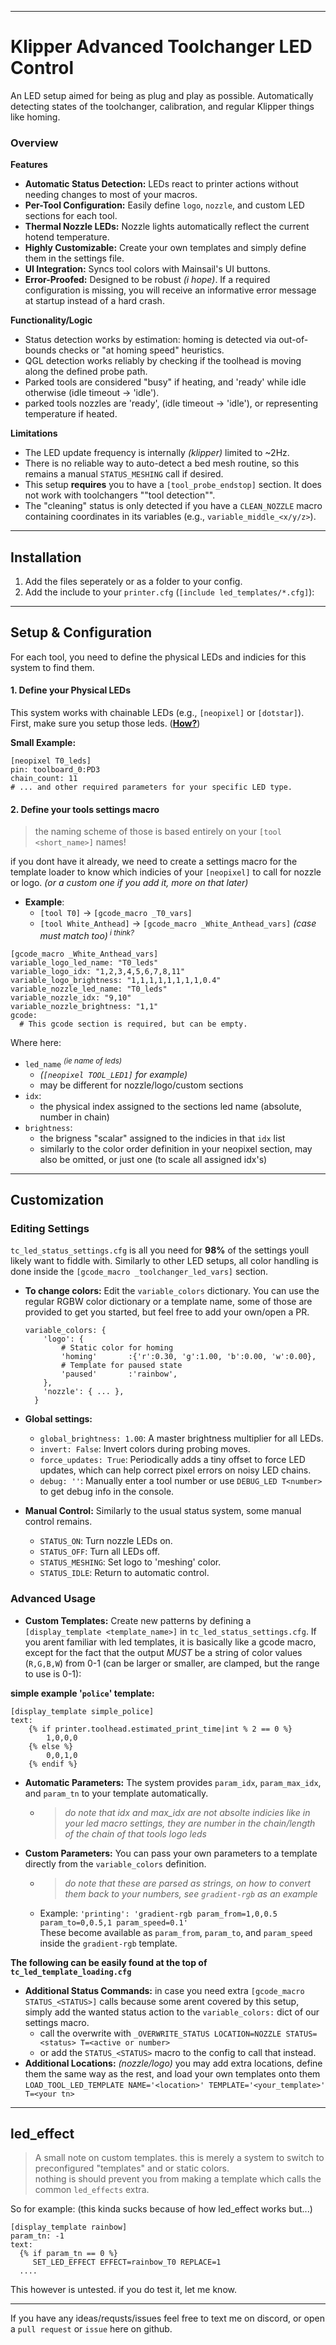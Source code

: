 
---

# Klipper Advanced Toolchanger LED Control

An LED setup aimed for being as plug and play as possible. Automatically detecting states of the toolchanger, calibration, and regular Klipper things like homing.

### Overview

**Features**
-   **Automatic Status Detection:** LEDs react to printer actions without needing changes to most of your macros.
-   **Per-Tool Configuration:** Easily define `logo`, `nozzle`, and custom LED sections for each tool.
-   **Thermal Nozzle LEDs:** Nozzle lights automatically reflect the current hotend temperature.
-   **Highly Customizable:** Create your own templates and simply define them in the settings file.
-   **UI Integration:** Syncs tool colors with Mainsail's UI buttons.
-   **Error-Proofed:** Designed to be robust *(i hope)*. If a required configuration is missing, you will receive an informative error message at startup instead of a hard crash.

**Functionality/Logic**
-   Status detection works by estimation: homing is detected via out-of-bounds checks or "at homing speed" heuristics.
-   QGL detection works reliably by checking if the toolhead is moving along the defined probe path.
-   Parked tools are considered "busy" if heating, and 'ready' while idle otherwise (idle timeout -> 'idle').
-   parked tools nozzles are 'ready', (idle timeout -> 'idle'), or representing temperature if heated.

**Limitations**
-   The LED update frequency is internally *(klipper)* limited to ~2Hz.
-   There is no reliable way to auto-detect a bed mesh routine, so this remains a manual `STATUS_MESHING` call if desired.
-   This setup **requires** you to have a `[tool_probe_endstop]` section. It does not work with toolchangers ""tool detection"".
-   The "cleaning" status is only detected if you have a `CLEAN_NOZZLE` macro containing coordinates in its variables (e.g., `variable_middle_<x/y/z>`).

---

## Installation

1.  Add the files seperately or as a folder to your config.
2.  Add the include to your `printer.cfg` (`[include led_templates/*.cfg]`):

---

## Setup & Configuration

For each tool, you need to define the physical LEDs and indicies for this system to find them.
#### 1. Define your Physical LEDs

This system works with chainable LEDs (e.g., `[neopixel]` or `[dotstar]`). First, make sure you setup those leds. (**[How?](https://www.klipper3d.org/Config_Reference.html?h=neopixel#neopixel)**)

**Small Example:**
```salt
[neopixel T0_leds]
pin: toolboard_0:PD3
chain_count: 11
# ... and other required parameters for your specific LED type.
``` 

#### 2. Define your tools settings macro
> the naming scheme of those is based entirely on your `[tool <short_name>]` names!

if you dont have it already, we need to create a settings macro for the template loader to know which indicies of your `[neopixel]` to call for nozzle or logo. *(or a custom one if you add it, more on that later)*
- **Example**:
  - `[tool T0]` -> `[gcode_macro _T0_vars]`
  - `[tool White_Anthead]` -> `[gcode_macro _White_Anthead_vars]` *(case must match too)<sup> i think?</sup>* 
```salt
[gcode_macro _White_Anthead_vars]
variable_logo_led_name: "T0_leds"
variable_logo_idx: "1,2,3,4,5,6,7,8,11"
variable_logo_brightness: "1,1,1,1,1,1,1,1,0.4"
variable_nozzle_led_name: "T0_leds"
variable_nozzle_idx: "9,10"
variable_nozzle_brightness: "1,1"
gcode:
  # This gcode section is required, but can be empty.
```
Where here:
 - `led_name` *<sup>(ie name of leds)</sup>*
   - *(`[neopixel TOOL_LED1]` for example)*
   - may be different for nozzle/logo/custom sections
 - `idx`:
   - the physical index assigned to the sections led name (absolute, number in chain)
 - `brightness`:
   - the brigness "scalar" assigned to the indicies in that `idx` list
   - similarly to the color order definition in your neopixel section, may also be omitted, or just one (to scale all assigned idx's)


---

## Customization

### Editing Settings
`tc_led_status_settings.cfg` is all you need for **98%** of the settings youll likely want to fiddle with. Similarly to other LED setups, all color handling is done inside the `[gcode_macro _toolchanger_led_vars]` section.

-   **To change colors:** Edit the `variable_colors` dictionary. You can use the regular RGBW color dictionary or a template name, some of those are provided to get you started, but feel free to add your own/open a PR.
    ```salt
    variable_colors: { 
        'logo': { 
            # Static color for homing
            'homing'       :{'r':0.30, 'g':1.00, 'b':0.00, 'w':0.00},
            # Template for paused state
            'paused'       :'rainbow',
        },
        'nozzle': { ... },
      }
    ```

-   **Global settings:**
    -   `global_brightness: 1.00`: A master brightness multiplier for all LEDs.
    -   `invert: False`: Invert colors during probing moves.
    -   `force_updates: True`: Periodically adds a tiny offset to force LED updates, which can help correct pixel errors on noisy LED chains.
    -   `debug: ''`: Manually enter a tool number or use `DEBUG_LED T<number>` to get debug info in the console.

-   **Manual Control:** Similarly to the usual status system, some manual control remains.
    -   `STATUS_ON`: Turn nozzle LEDs on.
    -   `STATUS_OFF`: Turn all LEDs off.
    -   `STATUS_MESHING`: Set logo to 'meshing' color.
    -   `STATUS_IDLE`: Return to automatic control.

### Advanced Usage

-   **Custom Templates:** Create new patterns by defining a `[display_template <template_name>]` in `tc_led_status_settings.cfg`. 
If you arent familiar with led templates, it is basically like a gcode macro, except for the fact that the output *MUST* be a string of color values (`R,G,B,W`) from 0-1 (can be larger or smaller, are clamped, but the range to use is 0-1):
    
**simple example '`police`' template:**
```salt
[display_template simple_police]
text:
    {% if printer.toolhead.estimated_print_time|int % 2 == 0 %}
        1,0,0,0
    {% else %}
        0,0,1,0
    {% endif %}
```

-   **Automatic Parameters:** The system provides `param_idx`, `param_max_idx`, and `param_tn` to your template automatically.
    - > *do note that idx and max_idx are not absolte indicies like in your led macro settings, they are number in the chain/length of the chain of that tools logo leds*  
-   **Custom Parameters:** You can pass your own parameters to a template directly from the `variable_colors` definition.
    - > *do note that these are parsed as strings, on how to convert them back to your numbers, see `gradient-rgb` as an example*  
    - Example: `'printing': 'gradient-rgb param_from=1,0,0.5 param_to=0,0.5,1 param_speed=0.1'`<br>These become available as `param_from`, `param_to`, and `param_speed` inside the `gradient-rgb` template.

**The following can be easily found at the top of `tc_led_template_loading.cfg`**
-    **Additional Status Commands:** in case you need extra `[gcode_macro STATUS_<STATUS>]` calls because some arent covered by this setup, simply add the wanted status action to the `variable_colors:` dict of our settings macro.
     - call the overwrite with `_OVERWRITE_STATUS LOCATION=NOZZLE STATUS=<status> T=<active or number>`
     - or add the `STATUS_<STATUS>` macro to the config to call that instead.
-    **Additional Locations:** *(nozzle/logo)* you may add extra locations, define them the same way as the rest, and load your own templates onto them `LOAD_TOOL_LED_TEMPLATE NAME='<location>' TEMPLATE='<your_template>' T=<your tn>`

---

## led_effect

> A small note on custom templates. this is merely a system to switch to preconfigured "templates" and or static colors.  
> nothing is should prevent you from making a template which calls the common `led_effects` extra.

So for example:
(this kinda sucks because of how led_effect works but...)

```
[display_template rainbow]
param_tn: -1
text:
  {% if param_tn == 0 %}
     SET_LED_EFFECT EFFECT=rainbow_T0 REPLACE=1
  ....
```

This however is untested. if you do test it, let me know.

---

If you have any ideas/requsts/issues feel free to text me on discord, or open a `pull request` or `issue` here on github.
